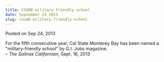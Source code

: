 ```yaml
---
title: CSUMB military friendly school
date: September 24 2013
slug: csumb-military-friendly-school
---
```


 



<span class="date">Posted on Sep 24, 2013    </span>
<p>For the fifth consecutive year, Cal State Monterey Bay has been
named a &quot;military-friendly school&quot; by G.I. Jobs magazine.<br>
&#x2013; <em>The Salinas Californian</em>, Sept. 16, 2013</br></p>





 
